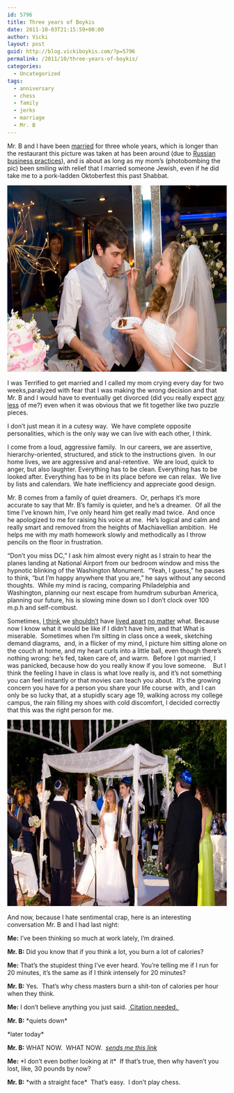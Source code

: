 ```yaml
---
id: 5796
title: Three years of Boykis
date: 2011-10-03T21:15:59+00:00
author: Vicki
layout: post
guid: http://blog.vickiboykis.com/?p=5796
permalink: /2011/10/three-years-of-boykis/
categories:
  - Uncategorized
tags:
  - anniversary
  - chess
  - family
  - jerks
  - marriage
  - Mr. B
---
```

Mr. B and I have been <a href="http://blog.vickiboykis.com/2010/09/30/anniversary-and-friday-links/" target="_blank">married</a> for three whole years, which is longer than the restaurant this picture was taken at has been around (due to <a href="http://blog.vickiboykis.com/2011/04/26/a-guide-to-questionable-russian-careers-or-seryozha-that-guy-with-the-ambulance/" target="_blank">Russian business practices</a>), and is about as long as my mom&#8217;s (photobombing the pic) been smiling with relief that I married someone Jewish, even if he did take me to a pork-ladden Oktoberfest this past Shabbat.

<p style="text-align: center;">
  <a href="https://raw.githubusercontent.com/veekaybee/wlb/gh-pages/assets/images/2011/10/Classic-Photo-530.jpg"><img class="aligncenter size-full wp-image-5797" title="Classic Photo 530" src="https://raw.githubusercontent.com/veekaybee/wlb/gh-pages/assets/images/2011/10/Classic-Photo-530.jpg" alt="" width="638" height="427" /></a>
</p>

I was Terrified to get married and I called my mom crying every day for two weeks,paralyzed with fear that I was making the wrong decision and that Mr. B and I would have to eventually get divorced (did you really expect <a href="http://blog.vickiboykis.com/2011/07/21/how-loud-can-you-scream-thanks-to-either-nature-or-nurture-i-found-out-yesterday/" target="_blank">any less</a> of me?) even when it was obvious that we fit together like two puzzle pieces.

I don&#8217;t just mean it in a cutesy way.  We have complete opposite personalities, which is the only way we can live with each other, I think.

I come from a loud, aggressive family.  In our careers, we are assertive, hierarchy-oriented, structured, and stick to the instructions given.  In our home lives, we are aggressive and anal-retentive.  We are loud, quick to anger, but also laughter. Everything has to be clean. Everything has to be looked after. Everything has to be in its place before we can relax.  We live by lists and calendars. We hate inefficiency and appreciate good design.

Mr. B comes from a family of quiet dreamers.  Or, perhaps it&#8217;s more accurate to say that Mr. B&#8217;s family is quieter, and he&#8217;s a dreamer.  Of all the time I&#8217;ve known him, I&#8217;ve only heard him get really mad twice.  And once he apologized to me for raising his voice at me.  He&#8217;s logical and calm and really smart and removed from the heights of Machiavellian ambition.  He helps me with my math homework slowly and methodically as I throw pencils on the floor in frustration.

&#8220;Don&#8217;t you miss DC,&#8221; I ask him almost every night as I strain to hear the planes landing at National Airport from our bedroom window and miss the hypnotic blinking of the Washington Monument.  &#8220;Yeah, I guess,&#8221; he pauses to think, &#8220;but I&#8217;m happy anywhere that you are,&#8221; he says without any second thoughts.  While my mind is racing, comparing Philadelphia and Washington, planning our next escape from humdrum suburban America, planning our future, his is slowing mine down so I don&#8217;t clock over 100 m.p.h and self-combust.

Sometimes, <a href="http://blog.vickiboykis.com/2011/01/26/getting-married-and-living-apart-is-like-drinking-non-alcoholic-wine/" target="_blank">I think </a>we <a href="http://blog.vickiboykis.com/2010/12/13/this-post-is-morbid-as-hell/" target="_blank">shouldn&#8217;t</a> have <a href="http://blog.vickiboykis.com/2010/11/30/shes-come-undone-pillow-talk/" target="_blank">lived apart</a> <a href="http://blog.vickiboykis.com/2010/10/10/dracula-drama-or-something-like-it/" target="_blank">no matter</a> what. Because now I know what it would be like if I didn&#8217;t have him, and that What is miserable.  Sometimes when I&#8217;m sitting in class once a week, sketching demand diagrams,  and, in a flicker of my mind, I picture him sitting alone on the couch at home, and my heart curls into a little ball, even though there&#8217;s nothing wrong: he&#8217;s fed, taken care of, and warm.  Before I got married, I was panicked, because how do you really know if you love someone.    But I think the feeling I have in class is what love really is, and it&#8217;s not something you can feel instantly or that movies can teach you about.  It&#8217;s the growing concern you have for a person you share your life course with, and I can only be so lucky that, at a stupidly scary age 19, walking across my college campus, the rain filling my shoes with cold discomfort, I decided correctly that this was the right person for me.

<p style="text-align: center;">
  <a href="https://raw.githubusercontent.com/veekaybee/wlb/gh-pages/assets/images/2011/10/Classic-Photo-258.jpg"><img class="aligncenter size-full wp-image-5798" title="Classic Photo 258" src="https://raw.githubusercontent.com/veekaybee/wlb/gh-pages/assets/images/2011/10/Classic-Photo-258.jpg" alt="" width="638" height="427" /></a>
</p>

And now, because I hate sentimental crap, here is an interesting conversation Mr. B and I had last night:

**Me:** I&#8217;ve been thinking so much at work lately, I&#8217;m drained.
  
**Mr. B:** Did you know that if you think a lot, you burn a lot of calories?
  
**Me:** That&#8217;s the stupidest thing I&#8217;ve ever heard. You&#8217;re telling me if I run for 20 minutes, it&#8217;s the same as if I think intensely for 20 minutes?
  
**Mr. B:** Yes.  That&#8217;s why chess masters burn a shit-ton of calories per hour when they think.
  
**Me:** I don&#8217;t believe anything you just said. <a href="http://xkcd.com/285/" target="_blank"> Citation needed. </a>
  
**Mr. B:** \*quiets down\*

\*later today\*

**Mr. B:** WHAT NOW.  WHAT NOW.  *<a href="http://www.ted.com/talks/robert_sapolsky_the_uniqueness_of_humans.html" target="_blank">sends me this link</a>*
  
**Me:** \*I don&#8217;t even bother looking at it\*  If that&#8217;s true, then why haven&#8217;t you lost, like, 30 pounds by now?
  
**Mr. B:** \*with a straight face\*  That&#8217;s easy.  I don&#8217;t play chess.

&nbsp;